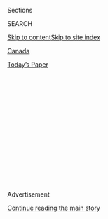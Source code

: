 <div id="app">

<div>

<div>

<div>

<div class="NYTAppHideMasthead css-1q2w90k e1suatyy0">

<div class="section css-ui9rw0 e1suatyy2">

<div class="css-eph4ug er09x8g0">

<div class="css-6n7j50">

</div>

<span class="css-1dv1kvn">Sections</span>

<div class="css-10488qs">

<span class="css-1dv1kvn">SEARCH</span>

</div>

[Skip to content](#site-content)[Skip to site
index](#site-index)

</div>

<div id="masthead-section-label" class="css-1wr3we4 eaxe0e00">

[Canada](https://www.nytimes.com/section/world/canada)

</div>

<div class="css-10698na e1huz5gh0">

</div>

</div>

<div id="masthead-bar-one" class="section hasLinks css-15hmgas e1csuq9d3">

<div class="css-uqyvli e1csuq9d0">

</div>

<div class="css-1uqjmks e1csuq9d1">

</div>

<div class="css-9e9ivx">

[](https://myaccount.nytimes.com/auth/login?response_type=cookie&client_id=vi)

</div>

<div class="css-1bvtpon e1csuq9d2">

[Today’s
Paper](https://www.nytimes.com/section/todayspaper)

</div>

</div>

</div>

</div>

<div data-aria-hidden="false">

<div id="site-content" data-role="main">

<div>

<div class="css-1aor85t" style="opacity:0.000000001;z-index:-1;visibility:hidden">

<div class="css-1hqnpie">

<div class="css-epjblv">

<span class="css-17xtcya">[Canada](/section/world/canada)</span><span class="css-x15j1o">|</span><span class="css-fwqvlz">For
Justin Trudeau, Canada’s Leader, Revival of Keystone XL Upsets a
Balancing
Act</span>

</div>

<div class="css-k008qs">

<div class="css-1iwv8en">

<span class="css-18z7m18"></span>

<div>

</div>

</div>

<span class="css-1n6z4y">https://nyti.ms/2k5eRLG</span>

<div class="css-1705lsu">

<div class="css-4xjgmj">

<div class="css-4skfbu" data-role="toolbar" data-aria-label="Social Media Share buttons, Save button, and Comments Panel with current comment count" data-testid="share-tools">

  - 
  - 
  - 
  - 
    
    <div class="css-6n7j50">
    
    </div>

  - 
  - 

</div>

</div>

</div>

</div>

</div>

</div>

<div class="css-13pd83m">

</div>

<div id="top-wrapper" class="css-1sy8kpn">

<div id="top-slug" class="css-l9onyx">

Advertisement

</div>

[Continue reading the main
story](#after-top)

<div class="ad top-wrapper" style="text-align:center;height:100%;display:block;min-height:250px">

<div id="top" class="place-ad" data-position="top" data-size-key="top">

</div>

</div>

<div id="after-top">

</div>

</div>

<div id="sponsor-wrapper" class="css-1hyfx7x">

<div id="sponsor-slug" class="css-19vbshk">

Supported by

</div>

[Continue reading the main
story](#after-sponsor)

<div id="sponsor" class="ad sponsor-wrapper" style="text-align:center;height:100%;display:block">

</div>

<div id="after-sponsor">

</div>

</div>

<div class="css-1vkm6nb ehdk2mb0">

# For Justin Trudeau, Canada’s Leader, Revival of Keystone XL Upsets a Balancing Act

</div>

<div class="css-79elbk" data-testid="photoviewer-wrapper">

<div class="css-z3e15g" data-testid="photoviewer-wrapper-hidden">

</div>

<div class="css-1a48zt4 ehw59r15" data-testid="photoviewer-children">

![<span class="css-16f3y1r e13ogyst0" data-aria-hidden="true">Prime
Minister Justin Trudeau’s welcome of the Keystone XL reversal in
Washington has alienated many environmentalists in Canada, and has also
strained his relations with some indigenous
communities.</span><span class="css-cnj6d5 e1z0qqy90" itemprop="copyrightHolder"><span class="css-1ly73wi e1tej78p0">Credit...</span><span><span>Todd
Korol/The Canadian Press, via Associated
Press</span></span></span>](https://static01.nyt.com/images/2017/01/26/world/26canada/26canada-articleInline.jpg?quality=75&auto=webp&disable=upscale)

</div>

</div>

<div class="css-xt80pu e12qa4dv0">

<div class="css-18e8msd">

<div class="css-vp77d3 epjyd6m0">

<div class="css-1baulvz">

By [<span class="css-1baulvz" itemprop="name">Ian
Austen</span>](http://www.nytimes.com/by/ian-austen) and
[<span class="css-1baulvz last-byline" itemprop="name">Clifford
Krauss</span>](http://www.nytimes.com/by/clifford-krauss)

</div>

</div>

  - Jan. 25,
    2017

  - 
    
    <div class="css-4xjgmj">
    
    <div class="css-d8bdto" data-role="toolbar" data-aria-label="Social Media Share buttons, Save button, and Comments Panel with current comment count" data-testid="share-tools">
    
      - 
      - 
      - 
      - 
        
        <div class="css-6n7j50">
        
        </div>
    
      - 
      - 
    
    </div>
    
    </div>

</div>

</div>

<div class="section meteredContent css-1r7ky0e" name="articleBody" itemprop="articleBody">

<div class="css-1fanzo5 StoryBodyCompanionColumn">

<div class="css-53u6y8">

OTTAWA — If there is such a thing as unwelcome good news, President
Trump may have handed some to Prime Minister Justin Trudeau of Canada on
Tuesday when he [revived a cross-border oil pipeline
project](https://www.nytimes.com/2017/01/24/us/politics/keystone-dakota-pipeline-trump.html).

The move is likely to complicate a delicate balancing act Mr. Trudeau
has been trying to keep up: He has long maintained that Canada needs to
develop its energy industry, but he also stands for aggressively cutting
the country’s carbon emissions.

The pipeline, known as Keystone XL, is meant to help carry crude oil
from the oil sands of Alberta to refineries on the Gulf of Mexico. The
Obama administration [blocked the
project](https://www.nytimes.com/2015/11/07/us/obama-expected-to-reject-construction-of-keystone-xl-oil-pipeline.html)
for environmental reasons — and in doing so, spared Mr. Trudeau from
having to reckon with the consequences of building it.

Now, Mr. Trump has put Keystone XL back on the table, and with it the
prospect of significantly increased oil production and carbon emissions,
upending Canada’s climate calculus.

</div>

</div>

<div class="css-1fanzo5 StoryBodyCompanionColumn">

<div class="css-53u6y8">

Mr. Trudeau has been trying to avoid taking the path of his father,
Pierre Elliott Trudeau, whose [energy policies as prime
minister](http://www.thecanadianencyclopedia.ca/en/article/national-energy-program/ "Historica Canada article on the 1989 national Energy Policy")
in the 1980s deeply soiled the family name among Albertans. The elder
Mr. Trudeau imposed extra taxes and royalties along with price controls
that angered the province’s oil industry. The younger Mr. Trudeau spoke
up swiftly on Tuesday, welcoming Mr. Trump’s action. And the Canadian
leader’s public support for the energy industry has helped him sell his
national [carbon-pricing
program](https://www.nytimes.com/2016/12/08/world/canada/canada-carbon-pricing-environment-energy.html "Times article")
in the province — a program that polls strongly in areas away from the
oil patch, especially Ontario and British Columbia.

But now people on all sides are angry at him. Along with a decision in
late November to approve [two other pipeline
projects](https://www.nytimes.com/2016/11/29/world/canada/canada-trudeau-kinder-morgan-pipeline.html "Times article"),
Mr. Trudeau’s welcome of the Keystone XL revival has alienated many
environmentalists in Canada, and has also strained his relations with
some indigenous communities affected by the pipelines. And hours after
Mr. Trump’s move was announced, Mr. Trudeau found himself in a [heated
public
exchange](http://www.theglobeandmail.com/news/politics/trudeau-challenged-on-oil-sands-at-rowdy-calgary-town-hall/article33755072/)
in Calgary, Alberta, with a supporter of the oil sands.

“The federal government now has to be able to demonstrate that its
climate plan is still relevant with increased oil-sands production,”
said Simon Dyer, the regional director for Alberta at the Pembina
Institute, an environmental group that accepts Mr. Trudeau’s argument
that the oil sands are vital to the economy. “When you start to stack up
the potential for increased production from increased pipeline capacity,
it strains credibility that oil-sands emissions targets will be met.”

Dennis McConaghy, a former executive at TransCanada, the company that
proposed Keystone XL, said he welcomed both Mr. Trump’s move and Mr.
Trudeau’s endorsement of the project. But he agreed with Mr. Dyer that
building the pipeline might make it impossible for the government to
meet its emissions targets.

“The country needs to find a balance between a credible carbon policy
and seizing this economic opportunity,” said Mr. McConaghy, who recently
published [a book](https://www.dundurn.com/books/Dysfunction) on
Keystone XL. “But on carbon, they have outlined commitments which will
be very challenging to meet, especially given increased oil sands
production.”

</div>

</div>

<div class="css-1fanzo5 StoryBodyCompanionColumn">

<div class="css-53u6y8">

Mr. Trudeau’s cross-country tour of town-hall-style meetings this month
has shown how tricky the balancing act can be.

When [an attendee at a banquet hall in Peterborough,
Ontario](https://www.nytimes.com/2017/01/18/world/canada/justin-trudeau-canada-town-hall-tour.html "Times article"),
challenged Mr. Trudeau on his earlier approval of the pipeline, he dived
into his usual talk about Canada transitioning away from fossil fuels
but still needing a vibrant energy industry. But then he veered slightly
off script.

“You can’t make a choice between what’s good for the environment and
what’s good for the economy,” Mr. Trudeau told the crowd. “We can’t shut
down the oil sands tomorrow. We need to phase them out. We need to
manage the transition off of our dependence on fossil fuels.”

That suggestion that Mr. Trudeau wanted to “phase out” the oil sands
quickly attracted angry attention from conservative politicians and
talk-radio hosts in Alberta, and the context — that he was defending the
oil industry — was largely lost.

Mr. Trudeau’s road show arrived on Tuesday in Calgary, a stronghold of
the opposition Conservative Party where his reception was never likely
to be warm. His remark in Ontario was soon thrown back at him. A man
wearing an “I Love Oil Sands” T-shirt and a “Make America Great Again”
cap accused Mr. Trudeau of offering different messages about the energy
industry in different parts of the country.

“You are either a liar or you’re confused,” the man told him. “And I’m
beginning to think it’s both.”

The usually imperturbableMr. Trudeau raised his voice as he replied:
“The responsibility of any Canadian prime minister is to get our
resources to market and, yes, that includes our oil-sands fossil fuels.”
Video of the exchange suggested that the crowd was divided about Mr.
Trudeau’s position.

</div>

</div>

<div class="css-1fanzo5 StoryBodyCompanionColumn">

<div class="css-53u6y8">

“There is a belief in the current government on the need to act on
climate change,” said Tim Gray, the executive director of Environmental
Defense Canada. “And they very much feel the way to do that was to get
Alberta on side.”

Reviving the pipeline project will not help, he said. “The old-school
model is still dominating the discussion in the country, and people have
latched on to this idea that pipelines need to be built,” Mr. Gray said.
“But the world is passing us by.”

Keystone XL was originally planned to enter service around 2012. Some
analysts say the market has changed since then, to the point that there
may no longer be a compelling business case for building it.

Oil production is quickly rebounding in the United States, threatening
again to flood the domestic and international oil markets. Fuel prices
at American pumps are relatively cheap without the pipeline.

If Keystone XL is built — and many hurdles remain — the pipeline would
deliver up to 830,000 barrels of crude oil a day from Canada and North
Dakota to Steele City, Neb., where it would enter an existing piping
network bound for the gulf refineries. With the American market already
oversupplied, most of the additional oil from Canada would probably have
to be re-exported in refined form to foreign markets, or would replace
American crude that would then be exported.

The project would create few permanent jobs, but it would generate
thousands of short-term jobs in construction, which is why several
powerful unions support the project.

“Keystone XL is just not a strategic artery anymore,” said Tom Kloza,
the global head of energy analysis at Oil Price Information Service.
“It’s not crucial to the circulation of North American crude oil.
It’s become a focus of political partisanship, like the potted palm in
the Jack Lemmon movie ‘Mister Roberts.’”

</div>

</div>

<div class="css-1fanzo5 StoryBodyCompanionColumn">

<div class="css-53u6y8">

In the end, a completed Keystone XL pipeline may prove to be little more
than a favor to Canada, where several American oil companies have made
huge investments in the oil sands fields.

“In today’s world, the Canadians need the pipeline to get their oil to
the world market,” said Philip K. Verleger Jr., an energy economist.
“But it makes no difference to the United States.”

</div>

</div>

</div>

<div>

</div>

<div>

</div>

<div>

</div>

<div>

<div id="bottom-wrapper" class="css-1ede5it">

<div id="bottom-slug" class="css-l9onyx">

Advertisement

</div>

[Continue reading the main
story](#after-bottom)

<div id="bottom" class="ad bottom-wrapper" style="text-align:center;height:100%;display:block;min-height:90px">

</div>

<div id="after-bottom">

</div>

</div>

</div>

</div>

</div>

## Site Index

<div>

</div>

## Site Information Navigation

  - [© <span>2020</span> <span>The New York Times
    Company</span>](https://help.nytimes.com/hc/en-us/articles/115014792127-Copyright-notice)

<!-- end list -->

  - [NYTCo](https://www.nytco.com/)
  - [Contact
    Us](https://help.nytimes.com/hc/en-us/articles/115015385887-Contact-Us)
  - [Work with us](https://www.nytco.com/careers/)
  - [Advertise](https://nytmediakit.com/)
  - [T Brand Studio](http://www.tbrandstudio.com/)
  - [Your Ad
    Choices](https://www.nytimes.com/privacy/cookie-policy#how-do-i-manage-trackers)
  - [Privacy](https://www.nytimes.com/privacy)
  - [Terms of
    Service](https://help.nytimes.com/hc/en-us/articles/115014893428-Terms-of-service)
  - [Terms of
    Sale](https://help.nytimes.com/hc/en-us/articles/115014893968-Terms-of-sale)
  - [Site
    Map](https://spiderbites.nytimes.com)
  - [Help](https://help.nytimes.com/hc/en-us)
  - [Subscriptions](https://www.nytimes.com/subscription?campaignId=37WXW)

</div>

</div>

</div>

</div>
